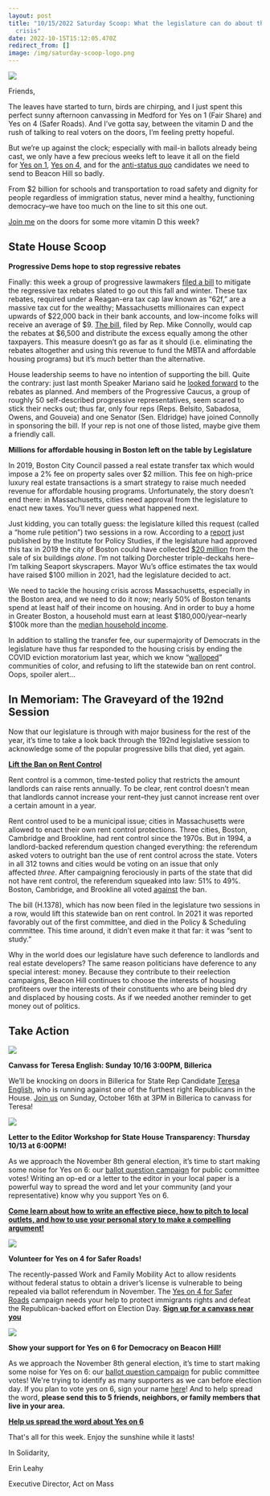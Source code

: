 ```yaml
---
layout: post
title: "10/15/2022 Saturday Scoop: What the legislature can do about the housing
  crisis"
date: 2022-10-15T15:12:05.470Z
redirect_from: []
image: /img/saturday-scoop-logo.png
---
```

![](https://nvlupin.blob.core.windows.net/images/van/EA/EA007/1/90151/images/Saturday%20Scoop.png)

Friends,

The leaves have started to turn, birds are chirping, and I just spent this perfect sunny afternoon canvassing in Medford for Yes on 1 (Fair Share) and Yes on 4 (Safer Roads). And I’ve gotta say, between the vitamin D and the rush of talking to real voters on the doors, I’m feeling pretty hopeful.

But we’re up against the clock; especially with mail-in ballots already being cast, we only have a few precious weeks left to leave it all on the field for [Yes on 1](https://www.fairsharema.com/volunteer?utm_medium=&emci=60e5582a-ce4c-ed11-819c-002248258e08&emdi=ea000000-0000-0000-0000-000000000001&ceid={{ContactsEmailID}}), [Yes on 4](https://saferroadsma.com/events/?utm_medium=&emci=60e5582a-ce4c-ed11-819c-002248258e08&emdi=ea000000-0000-0000-0000-000000000001&ceid={{ContactsEmailID}}), and for the [anti-status quo](https://www.voteteresaenglish.org/?utm_medium=&emci=60e5582a-ce4c-ed11-819c-002248258e08&emdi=ea000000-0000-0000-0000-000000000001&ceid={{ContactsEmailID}}) candidates we need to send to Beacon Hill so badly.

From $2 billion for schools and transportation to road safety and dignity for people regardless of immigration status, never mind a healthy, functioning democracy–we have too much on the line to sit this one out. 

[Join me](https://www.fairsharema.com/volunteer?utm_medium=&emci=60e5582a-ce4c-ed11-819c-002248258e08&emdi=ea000000-0000-0000-0000-000000000001&ceid={{ContactsEmailID}}) on the doors for some more vitamin D this week? 



## **State House Scoop**

**Progressive Dems hope to stop regressive rebates**

Finally: this week a group of progressive lawmakers [filed a bill](https://www.bostonglobe.com/2022/10/12/metro/some-mass-democrats-seek-cap-tax-refunds-slated-start-going-out-next-month/?utm_medium=&emci=60e5582a-ce4c-ed11-819c-002248258e08&emdi=ea000000-0000-0000-0000-000000000001&ceid={{ContactsEmailID}}) to mitigate the regressive tax rebates slated to go out this fall and winter. These tax rebates, required under a Reagan-era tax cap law known as “62f,” are a massive tax cut for the wealthy; Massachusetts millionaires can expect upwards of $22,000 back in their bank accounts, and low-income folks will receive an average of $9. [The bill](https://malegislature.gov/Bills/192/HD5394?utm_medium=&emci=60e5582a-ce4c-ed11-819c-002248258e08&emdi=ea000000-0000-0000-0000-000000000001&ceid={{ContactsEmailID}}), filed by Rep. Mike Connolly, would cap the rebates at $6,500 and distribute the excess equally among the other taxpayers. This measure doesn’t go as far as it should (i.e. eliminating the rebates altogether and using this revenue to fund the MBTA and affordable housing programs) but it’s *much* better than the alternative.

House leadership seems to have no intention of supporting the bill. Quite the contrary: just last month Speaker Mariano said he [looked forward](https://www.bostonglobe.com/2022/10/12/metro/some-mass-democrats-seek-cap-tax-refunds-slated-start-going-out-next-month/?utm_medium=&emci=60e5582a-ce4c-ed11-819c-002248258e08&emdi=ea000000-0000-0000-0000-000000000001&ceid={{ContactsEmailID}}) to the rebates as planned. And members of the Progressive Caucus, a group of roughly 50 self-described progressive representatives, seem scared to stick their necks out; thus far, only four reps (Reps. Belsito, Sabadosa, Owens, and Gouveia) and one Senator (Sen. Eldridge) have joined Connolly in sponsoring the bill. If your rep is not one of those listed, maybe give them a friendly call.

**Millions for affordable housing in Boston left on the table by Legislature**

In 2019, Boston City Council passed a real estate transfer tax which would impose a 2% fee on property sales over $2 million. This fee on high-price luxury real estate transactions is a smart strategy to raise much needed revenue for affordable housing programs. Unfortunately, the story doesn’t end there: in Massachusetts, cities need approval from the legislature to enact new taxes. You’ll never guess what happened next.

Just kidding, you can totally guess: the legislature killed this request (called a “home rule petition”) two sessions in a row. According to a [report](https://ips-dc.org/wp-content/uploads/2022/10/REPORT-The-High-Cost-of-Beacon-Hill-Inactivity.pdf?utm_medium=&emci=60e5582a-ce4c-ed11-819c-002248258e08&emdi=ea000000-0000-0000-0000-000000000001&ceid={{ContactsEmailID}}) just published by the Institute for Policy Studies, if the legislature had approved this tax in 2019 the city of Boston could have collected [$20 million](https://www.bostonglobe.com/2022/10/12/business/tax-high-dollar-real-estate-sales-could-have-generated-millions-boston-housing-study-finds/?utm_medium=&emci=60e5582a-ce4c-ed11-819c-002248258e08&emdi=ea000000-0000-0000-0000-000000000001&ceid={{ContactsEmailID}}) from the sale of six buildings *alone*. I’m not talking Dorchester triple-deckahs here–I’m talking Seaport skyscrapers. Mayor Wu’s office estimates the tax would have raised $100 million in 2021, had the legislature decided to act.

We need to tackle the housing crisis across Massachusetts, especially in the Boston area, and we need to do it now; nearly 50% of Boston tenants spend at least half of their income on housing. And in order to buy a home in Greater Boston, a household must earn at least $180,000/year–nearly $100k more than the [median household income](https://www.incomebyzipcode.com/massachusetts?utm_medium=&emci=60e5582a-ce4c-ed11-819c-002248258e08&emdi=ea000000-0000-0000-0000-000000000001&ceid={{ContactsEmailID}}). 

In addition to stalling the transfer fee, our supermajority of Democrats in the legislature have thus far responded to the housing crisis by ending the COVID eviction moratorium last year, which we know “[walloped](https://www.wgbh.org/news/politics/2022/03/22/evictions-walloped-mass-communities-of-color-after-moratorium-ended-report-finds?utm_medium=&emci=60e5582a-ce4c-ed11-819c-002248258e08&emdi=ea000000-0000-0000-0000-000000000001&ceid={{ContactsEmailID}})” communities of color, and refusing to lift the statewide ban on rent control. Oops, spoiler alert…



## In Memoriam: The Graveyard of the 192nd Session

Now that our legislature is through with major business for the rest of the year, it’s time to take a look back through the 192nd legislative session to acknowledge some of the popular progressive bills that died, yet again.

**[Lift the Ban on Rent Control](https://actonmass.org/bills/end-home-rule/?utm_medium=&emci=60e5582a-ce4c-ed11-819c-002248258e08&emdi=ea000000-0000-0000-0000-000000000001&ceid={{ContactsEmailID}})**

Rent control is a common, time-tested policy that restricts the amount landlords can raise rents annually. To be clear, rent control doesn’t mean that landlords cannot increase your rent–they just cannot increase rent over a certain amount in a year.

Rent control used to be a municipal issue; cities in Massachusetts were allowed to enact their own rent control protections. Three cities, Boston, Cambridge and Brookline, had rent control since the 1970s. But in 1994, a landlord-backed referendum question changed everything: the referendum asked voters to outright ban the use of rent control across the state. Voters in all 312 towns and cities would be voting on an issue that only affected *three*. After campaigning ferociously in parts of the state that did not have rent control, the referendum squeaked into law: 51% to 49%. Boston, Cambridge, and Brookline all voted [against](https://shelterforce.org/1995/03/01/25-years-ago-tenants-organized-formed-coalitions-took-to-the-streets-and-won-rent-control-in-massachusetts/?utm_medium=&emci=60e5582a-ce4c-ed11-819c-002248258e08&emdi=ea000000-0000-0000-0000-000000000001&ceid={{ContactsEmailID}}) the ban.

The bill (H.1378), which has now been filed in the legislature two sessions in a row, would lift this statewide ban on rent control. In 2021 it was reported favorably out of the first committee, and died in the Policy & Scheduling committee. This time around, it didn’t even make it that far: it was “sent to study.” 

Why in the world does our legislature have such deference to landlords and real estate developers? The same reason politicians have deference to any special interest: money. Because they contribute to their reelection campaigns, Beacon Hill continues to choose the interests of housing profiteers over the interests of their constituents who are being bled dry and displaced by housing costs. As if we needed another reminder to get money out of politics. 



## Take Action

![](/img/event-graphic-thursday-candidate-phonebanks-1-.jpeg)

**Canvass for Teresa English: Sunday 10/16 3:00PM, Billerica**

We’ll be knocking on doors in Billerica for State Rep Candidate [Teresa English](https://www.voteteresaenglish.org/?utm_medium=&emci=40d340f8-8a46-ed11-b495-002248258d38&emdi=ea000000-0000-0000-0000-000000000001&ceid={{ContactsEmailID}}), who is running against one of the furthest right Republicans in the House. [Join us](https://www.mobilize.us/voteteresaenglish/event/477580/?utm_medium=&emci=40d340f8-8a46-ed11-b495-002248258d38&emdi=ea000000-0000-0000-0000-000000000001&ceid={{ContactsEmailID}}) on Sunday, October 16th at 3PM in Billerica to canvass for Teresa!

![](/img/lte-event-template.jpeg)

**Letter to the Editor Workshop for State House Transparency: Thursday 10/13 at 6:00PM!**

As we approach the November 8th general election, it’s time to start making some noise for Yes on 6: our [ballot question campaign](https://actonmass.org/the-campaign?utm_medium=&emci=40d340f8-8a46-ed11-b495-002248258d38&emdi=ea000000-0000-0000-0000-000000000001&ceid={{ContactsEmailID}}) for public committee votes! Writing an op-ed or a letter to the editor in your local paper is a powerful way to spread the word and let your community (and your representative) know why you support Yes on 6. 

**[Come learn about how to write an effective piece, how to pitch to local outlets, and how to use your personal story to make a compelling argument!](https://secure.everyaction.com/Ao4LTZVc1Uisd1g9wdAe7A2?utm_medium=&emci=40d340f8-8a46-ed11-b495-002248258d38&emdi=ea000000-0000-0000-0000-000000000001&ceid={{ContactsEmailID}})**

![](/img/google_form_headers_-1-.png)

**Volunteer for Yes on 4 for Safer Roads!**

The recently-passed Work and Family Mobility Act to allow residents without federal status to obtain a driver’s license is vulnerable to being repealed via ballot referendum in November. The [Yes on 4 for Safer Roads](https://saferroadsma.com/?utm_medium=&emci=40d340f8-8a46-ed11-b495-002248258d38&emdi=ea000000-0000-0000-0000-000000000001&ceid={{ContactsEmailID}}) campaign needs your help to protect immigrants rights and defeat the Republican-backed effort on Election Day. **[Sign up for a canvass near you](https://saferroadsma.com/events/?utm_medium=&emci=40d340f8-8a46-ed11-b495-002248258d38&emdi=ea000000-0000-0000-0000-000000000001&ceid={{ContactsEmailID}})**

![](/img/yes-on-6-graphic.jpeg)

**Show your support for Yes on 6 for Democracy on Beacon Hill!**

As we approach the November 8th general election, it’s time to start making some noise for Yes on 6: our [ballot question campaign](https://actonmass.org/the-campaign?utm_medium=&emci=60e5582a-ce4c-ed11-819c-002248258e08&emdi=ea000000-0000-0000-0000-000000000001&ceid={{ContactsEmailID}}) for public committee votes! We're trying to identify as many supporters as we can before election day. If you plan to vote yes on 6, sign your name [here](https://secure.everyaction.com/Tmfi3ixCzUS_Do3a5gcWvg2?utm_medium=&emci=60e5582a-ce4c-ed11-819c-002248258e08&emdi=ea000000-0000-0000-0000-000000000001&ceid={{ContactsEmailID}})! And to help spread the word, **please send this to 5 friends, neighbors, or family members that live in your area.**

**[Help us spread the word about Yes on 6](https://secure.everyaction.com/Tmfi3ixCzUS_Do3a5gcWvg2?utm_medium=&emci=60e5582a-ce4c-ed11-819c-002248258e08&emdi=ea000000-0000-0000-0000-000000000001&ceid={{ContactsEmailID}})**



That's all for this week. Enjoy the sunshine while it lasts!

I﻿n Solidarity,

E﻿rin Leahy

E﻿xecutive Director, Act on Mass